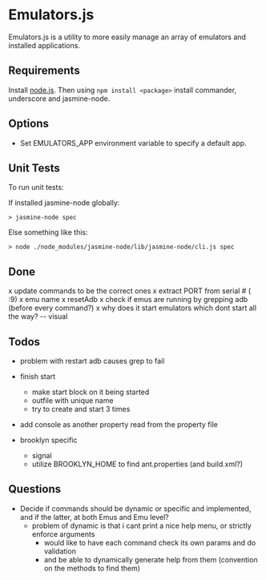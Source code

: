 
Emulators.js
============
Emulators.js is a utility to more easily manage an array of emulators and installed applications.


Requirements
------------
Install [node.js]. Then using `npm install <package>` install commander, underscore and jasmine-node.


Options
-------
* Set EMULATORS_APP environment variable to specify a default app.


Unit Tests
----------
To run unit tests:

  If installed jasmine-node globally:

    > jasmine-node spec

  Else something like this:
    
    > node ./node_modules/jasmine-node/lib/jasmine-node/cli.js spec

Done
----
x update commands to be the correct ones
  x extract PORT from serial # ( :9)
  x emu name
x resetAdb
x check if emus are running by grepping adb (before every command?)
x why does it start emulators which dont start all the way? -- visual

Todos
-----
* problem with restart adb causes grep to fail
* finish start
  * make start block on it being started
  * outfile with unique name
  * try to create and start 3 times
* add console as another property read from the property file

* brooklyn specific
  * signal
  * utilize BROOKLYN_HOME to find ant.properties (and build.xml?)


Questions
---------
- Decide if commands should be dynamic or specific and implemented, 
  and if the latter, at both Emus and Emu level?
  - problem of dynamic is that i cant print a nice help menu, or
    strictly enforce arguments
    - would like to have each command check its own params and do
      validation
    - and be able to dynamically generate help from them (convention on
      the methods to find them)


[node.js]: http://nodejs.org/

